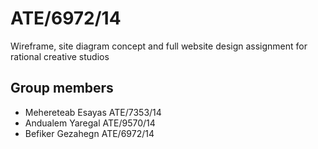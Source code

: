 # ATE/6972/14
Wireframe, site diagram concept and full website design assignment for rational creative studios

## Group members
* Mehereteab Esayas   ATE/7353/14
* Andualem Yaregal    ATE/9570/14
* Befiker Gezahegn    ATE/6972/14
